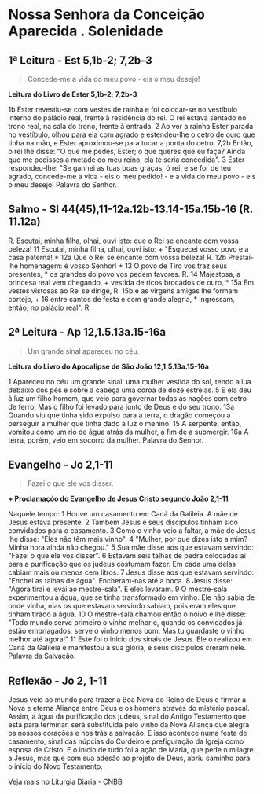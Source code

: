 # Nossa Senhora da Conceição Aparecida . Solenidade

## 1ª Leitura - Est 5,1b-2; 7,2b-3

> Concede-me a vida do meu povo - eis o meu desejo!

**Leitura do Livro de Ester 5,1b-2; 7,2b-3**

1b Ester revestiu-se com vestes de rainha   e foi colocar-se no vestíbulo interno do palácio real,   frente à residência do rei.   O rei estava sentado no trono real,   na sala do trono, frente à entrada.  2 Ao ver a rainha Ester parada no vestíbulo,   olhou para ela com agrado   e estendeu-lhe o cetro de ouro que tinha na mão,   e Ester aproximou-se para tocar a ponta do cetro.  7,2b Então, o rei lhe disse:   "O que me pedes, Ester; o que queres que eu faça?   Ainda que me pedisses a metade do meu reino,   ela te seria concedida".  3 Ester respondeu-lhe:   "Se ganhei as tuas boas graças, ó rei,   e se for de teu agrado,   concede-me a vida - eis o meu pedido! -   e a vida do meu povo - eis o meu desejo!   Palavra do Senhor.

## Salmo - Sl 44(45),11-12a.12b-13.14-15a.15b-16 (R. 11.12a)

R. Escutai, minha filha, olhai, ouvi isto:   que o Rei se encante com vossa beleza!  11 Escutai, minha filha, olhai, ouvi isto: +   "Esquecei vosso povo e a casa paterna! *  12a Que o Rei se encante com vossa beleza!  R.  12b Prestai-lhe homenagem: é vosso Senhor! +  13 O povo de Tiro vos traz seus presentes, *   os grandes do povo vos pedem favores.  R.  14 Majestosa, a princesa real vem chegando, +   vestida de ricos brocados de ouro, *  15a Em vestes vistosas ao Rei se dirige,  R.  15b e as virgens amigas lhe formam cortejo, +  16 entre cantos de festa e com grande alegria, *   ingressam, então, no palácio real".  R.

## 2ª Leitura - Ap 12,1.5.13a.15-16a

> Um grande sinal apareceu no céu.

**Leitura do Livro do Apocalipse de São João 12,1.5.13a.15-16a**

1 Apareceu no céu um grande sinal:   uma mulher vestida do  sol,   tendo a lua debaixo dos pés   e sobre a cabeça uma coroa de doze estrelas.  5 E ela deu à luz um filho homem,   que veio para governar todas as nações   com cetro de ferro.   Mas o filho foi levado para junto de Deus   e do seu trono.  13a Quando viu que tinha sido expulso para a terra,   o dragão começou a perseguir a mulher   que tinha dado à luz o menino.  15 A serpente, então,   vomitou como um rio de água atrás da mulher,   a fim de a submergir.  16a A terra, porém, veio em socorro da mulher.   Palavra do Senhor.

## Evangelho - Jo 2,1-11

> Fazei o que ele vos disser.

**+ Proclamaçóo do Evangelho de Jesus Cristo segundo João 2,1-11**

Naquele tempo:  1 Houve um casamento em Caná da Galiléia.   A mãe de Jesus estava presente.  2 Também Jesus e seus discípulos   tinham sido convidados para o casamento.  3 Como o vinho veio a faltar,    a mãe de Jesus lhe disse:   "Eles não têm mais vinho".  4 "Mulher, por que dizes isto a mim?   Minha hora ainda não chegou."  5 Sua mãe disse aos que estavam servindo:   "Fazei o que ele vos disser".  6 Estavam seis talhas de pedra colocadas aí    para a purificação que os judeus costumam fazer.   Em cada uma delas cabiam mais ou menos cem litros.  7 Jesus disse aos que estavam servindo:   "Enchei as talhas de água".   Encheram-nas até a boca.  8 Jesus disse:   "Agora tirai e levai ao mestre-sala".   E eles levaram.  9 O mestre-sala experimentou a água,   que se tinha transformado em vinho.   Ele não sabia de onde vinha,   mas os que estavam servindo sabiam,   pois eram eles que tinham tirado a água.  10 O mestre-sala chamou então o noivo e lhe disse:   "Todo mundo serve primeiro o vinho melhor   e, quando os convidados já estão embriagados,   serve o vinho menos bom.   Mas tu guardaste o vinho melhor até agora!"  11 Este foi o início dos sinais de Jesus.   Ele o realizou em Caná da Galiléia   e manifestou a sua glória,   e seus discípulos creram nele.   Palavra da Salvação.

## Reflexão - Jo 2, 1-11

Jesus veio ao mundo para trazer a Boa Nova do Reino de Deus e firmar a Nova e eterna Aliança entre Deus e os homens através do mistério pascal. Assim, a água da purificação dos judeus, sinal do Antigo Testamento que está para terminar, será substituída pelo vinho da Nova Aliança que alegra os nossos corações e nos trás a salvação. E isso acontece numa festa de casamento, sinal das núpcias do Cordeiro e prefiguração da Igreja como esposa de Cristo. E o início de tudo foi a ação de Maria, que pede o milagre a Jesus, mas que com sua adesão ao projeto de Deus, abriu caminho para o início do Novo Testamento.

Veja mais no [Liturgia Diária - CNBB](http://liturgiadiaria.cnbb.org.br/app/user/user/UserView.php?ano=2016&mes=10&dia=12)
